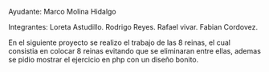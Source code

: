 Ayudante: Marco Molina Hidalgo

Integrantes:
Loreta Astudillo. 
Rodrigo Reyes.
Rafael vivar.
Fabian Cordovez.

En el siguiente proyecto se realizo el trabajo de las 8 reinas, el cual consistia en colocar 8 reinas evitando que se eliminaran entre ellas, ademas se pidio mostrar el ejercicio en php con un diseño bonito. 
